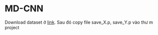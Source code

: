 # MD-CNN
Download dataset ở [link](https://drive.google.com/drive/folders/1J5ryHKQbtBpAXl0i-ni2SWU0KYn2nF6d?usp=sharing). Sau đó copy file save_X.p, save_Y.p vào thư m project
